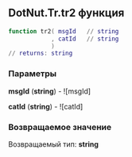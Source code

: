 ## DotNut.Tr.tr2 функция


```lua
function tr2( msgId   // string
            , catId   // string
            )
// returns: string
```


### Параметры

**msgId** (**string**) - ![msgId]

**catId** (**string**) - ![catId]

### Возвращаемое значение

Возвращаемый тип: **string**

